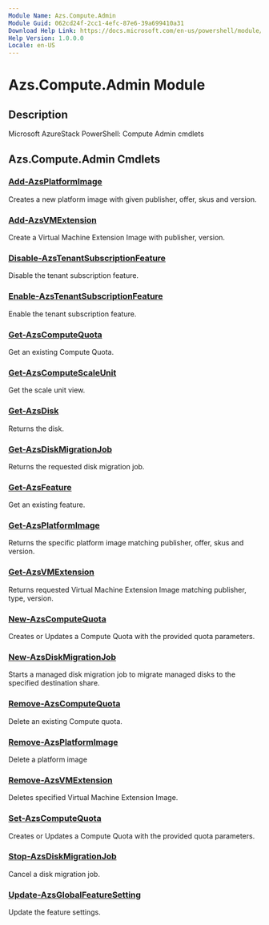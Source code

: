 ```yaml
---
Module Name: Azs.Compute.Admin
Module Guid: 062cd24f-2cc1-4efc-87e6-39a699410a31
Download Help Link: https://docs.microsoft.com/en-us/powershell/module/azs.compute.admin
Help Version: 1.0.0.0
Locale: en-US
---
```


# Azs.Compute.Admin Module
## Description
Microsoft AzureStack PowerShell: Compute Admin cmdlets

## Azs.Compute.Admin Cmdlets
### [Add-AzsPlatformImage](Add-AzsPlatformImage.md)
Creates a new platform image with given publisher, offer, skus and version.

### [Add-AzsVMExtension](Add-AzsVMExtension.md)
Create a Virtual Machine Extension Image with publisher, version.

### [Disable-AzsTenantSubscriptionFeature](Disable-AzsTenantSubscriptionFeature.md)
Disable the tenant subscription feature.

### [Enable-AzsTenantSubscriptionFeature](Enable-AzsTenantSubscriptionFeature.md)
Enable the tenant subscription feature.

### [Get-AzsComputeQuota](Get-AzsComputeQuota.md)
Get an existing Compute Quota.

### [Get-AzsComputeScaleUnit](Get-AzsComputeScaleUnit.md)
Get the scale unit view.

### [Get-AzsDisk](Get-AzsDisk.md)
Returns the disk.

### [Get-AzsDiskMigrationJob](Get-AzsDiskMigrationJob.md)
Returns the requested disk migration job.

### [Get-AzsFeature](Get-AzsFeature.md)
Get an existing feature.

### [Get-AzsPlatformImage](Get-AzsPlatformImage.md)
Returns the specific platform image matching publisher, offer, skus and version.

### [Get-AzsVMExtension](Get-AzsVMExtension.md)
Returns requested Virtual Machine Extension Image matching publisher, type, version.

### [New-AzsComputeQuota](New-AzsComputeQuota.md)
Creates or Updates a Compute Quota with the provided quota parameters.

### [New-AzsDiskMigrationJob](New-AzsDiskMigrationJob.md)
Starts a managed disk migration job to migrate managed disks to the specified destination share.

### [Remove-AzsComputeQuota](Remove-AzsComputeQuota.md)
Delete an existing Compute quota.

### [Remove-AzsPlatformImage](Remove-AzsPlatformImage.md)
Delete a platform image

### [Remove-AzsVMExtension](Remove-AzsVMExtension.md)
Deletes specified Virtual Machine Extension Image.

### [Set-AzsComputeQuota](Set-AzsComputeQuota.md)
Creates or Updates a Compute Quota with the provided quota parameters.

### [Stop-AzsDiskMigrationJob](Stop-AzsDiskMigrationJob.md)
Cancel a disk migration job.

### [Update-AzsGlobalFeatureSetting](Update-AzsGlobalFeatureSetting.md)
Update the feature settings.

